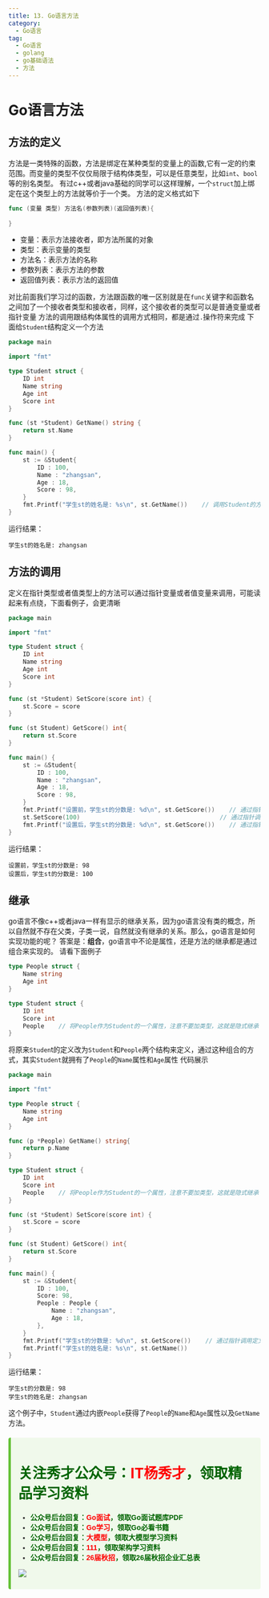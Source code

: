 ```yaml
---
title: 13. Go语言方法
category:
  - Go语言
tag:
  - Go语言
  - golang
  - go基础语法
  - 方法
---
```


# **Go语言方法**

## **方法的定义**
方法是一类特殊的函数，方法是绑定在某种类型的变量上的函数,它有一定的约束范围。而变量的类型不仅仅局限于结构体类型，可以是任意类型，比如`int`、`bool`等的别名类型。
有过c++或者java基础的同学可以这样理解，一个`struct`加上绑定在这个类型上的方法就等价于一个类。
方法的定义格式如下

```go
func (变量 类型) 方法名(参数列表)(返回值列表){
    
}   
```

- 变量：表示方法接收者，即方法所属的对象
- 类型：表示变量的类型
- 方法名：表示方法的名称
- 参数列表：表示方法的参数
- 返回值列表：表示方法的返回值

对比前面我们学习过的函数，方法跟函数的唯一区别就是在`func`关键字和函数名之间加了一个接收者类型和接收者，同样，这个接收者的类型可以是普通变量或者指针变量
方法的调用跟结构体属性的调用方式相同，都是通过`.`操作符来完成
下面给`Student`结构定义一个方法
```go
package main

import "fmt"

type Student struct {
    ID int
    Name string
    Age int
    Score int
}

func (st *Student) GetName() string {
    return st.Name
}

func main() {
    st := &Student{
        ID : 100,
        Name : "zhangsan",
        Age : 18,
        Score : 98,
    }
    fmt.Printf("学生st的姓名是: %s\n", st.GetName())    // 调用Student的方法GetName
}
```
运行结果：
```
学生st的姓名是: zhangsan
```

## **方法的调用**
定义在指针类型或者值类型上的方法可以通过指针变量或者值变量来调用，可能读起来有点绕，下面看例子，会更清晰
```go
package main

import "fmt"

type Student struct {
    ID int
    Name string
    Age int
    Score int
}

func (st *Student) SetScore(score int) {
    st.Score = score
}

func (st Student) GetScore() int{
    return st.Score
}

func main() {
    st := &Student{
        ID : 100,
        Name : "zhangsan",
        Age : 18,
        Score : 98,
    }
    fmt.Printf("设置前，学生st的分数是: %d\n", st.GetScore())    // 通过指针调用定义在值类型的方法GetScore
    st.SetScore(100)                                       // 通过指针调用定义在指针类型上的方法
    fmt.Printf("设置后，学生st的分数是: %d\n", st.GetScore())    // 通过指针调用定义在值类型的方法GetScore
}   
```
运行结果：
```
设置前，学生st的分数是: 98
设置后，学生st的分数是: 100
```
## **继承**
go语言不像c++或者java一样有显示的继承关系，因为go语言没有类的概念，所以自然就不存在父类，子类一说，自然就没有继承的关系。那么，go语言是如何实现功能的呢？
答案是：**组合**，go语言中不论是属性，还是方法的继承都是通过组合来实现的。
请看下面例子
```go
type People struct {
    Name string
    Age int
}

type Student struct {
    ID int
    Score int
    People    // 将People作为Student的一个属性，注意不要加类型，这就是隐式继承
}
```
将原来`Studen`t的定义改为`Student`和`People`两个结构来定义，通过这种组合的方式，其实`Student`就拥有了`People`的`Name`属性和`Age`属性
代码展示
```go
package main

import "fmt"

type People struct {
    Name string
    Age int
}

func (p *People) GetName() string{
    return p.Name
}

type Student struct {
    ID int
    Score int
    People    // 将People作为Student的一个属性，注意不要加类型，这就是隐式继承
}

func (st *Student) SetScore(score int) {
    st.Score = score
}

func (st Student) GetScore() int{
    return st.Score
}

func main() {
    st := &Student{
        ID : 100,
        Score: 98,
        People : People {
            Name : "zhangsan",
            Age : 18,
        },
    }
    fmt.Printf("学生st的分数是: %d\n", st.GetScore())    // 通过指针调用定义在值类型的方法GetScore                                         // 通过指针调用定义在指针类型上的方法
    fmt.Printf("学生st的姓名是: %s\n", st.GetName())
}
```
运行结果：
```
学生st的分数是: 98
学生st的姓名是: zhangsan
```
这个例子中，`Student`通过内嵌`People`获得了`People`的`Name`和`Age`属性以及`GetName`方法。

<div style="background-color: #f0f9eb; padding: 10px 15px; border-radius: 4px; border-left: 5px solid #67c23a; margin: 20px 0; color:rgb(64, 147, 255);">

<h1><span style="color: #006400;"><strong>关注秀才公众号：</strong></span><span style="color: red;"><strong>IT杨秀才</strong></span><span style="color: #006400;"><strong>，领取精品学习资料</strong></span></h1>

<div style="color: #333; font-family: 'Microsoft YaHei', Arial, sans-serif; font-size: 14px;">
<ul>
<li><strong><span style="color: #006400;">公众号后台回复：</span><span style="color: red;">Go面试</span><span style="color: #006400;">，领取Go面试题库PDF</span></strong></li>
<li><strong><span style="color: #006400;">公众号后台回复：</span><span style="color: red;">Go学习</span><span style="color: #006400;">，领取Go必看书籍</span></strong></li>
<li><strong><span style="color: #006400;">公众号后台回复：</span><span style="color: red;">大模型</span><span style="color: #006400;">，领取大模型学习资料</span></strong></li>
<li><strong><span style="color: #006400;">公众号后台回复：</span><span style="color: red;">111</span><span style="color: #006400;">，领取架构学习资料</span></strong></li>
<li><strong><span style="color: #006400;">公众号后台回复：</span><span style="color: red;">26届秋招</span><span style="color: #006400;">，领取26届秋招企业汇总表</span></strong></li>
</ul>
</div>

![](/assets/icon/avatar.png)

</div> 







